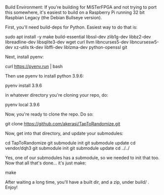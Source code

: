 Build Environment: If you're building for MiSTerFPGA and not trying to port this somewhere, it's easiest to build on a Raspberry Pi running 32 bit Raspbian Legacy (the Debian Bullseye version).

First, you'll need build-deps for Python. Easiest way to do that is:

sudo apt install -y make build-essential libssl-dev zlib1g-dev libbz2-dev libreadline-dev libsqlite3-dev wget curl llvm libncurses5-dev libncursesw5-dev xz-utils tk-dev libffi-dev liblzma-dev python-openssl git

Next, install pyenv:

curl https://pyenv.run | bash

Then use pyenv to install python 3.9.6:

pyenv install 3.9.6

in whatever directory you're cloning your repo, do:

pyenv local 3.9.6

Now, you're ready to clone the repo. Do so:

git clone https://github.com/akerasi/TapToRandomize.git

Now, get into that directory, and update your submodules:

cd TapToRandomize
git submodule init
git submodule update
cd vendor/dqh3
git submodule init
git submodule update
cd ../../

Yes, one of our submodules has a submodule, so we needed to init that too. Now that all that's done... it's just make:

make

After waiting a long time, you'll have a built dir, and a zip, under build/ . Enjoy!